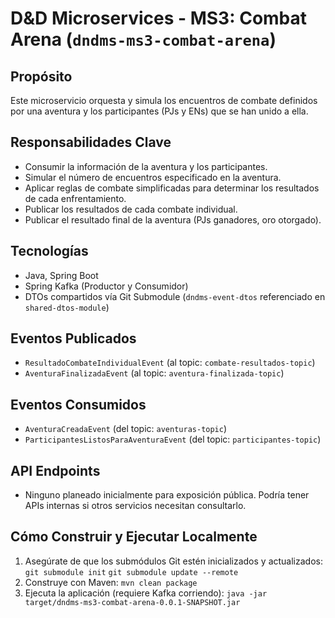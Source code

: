 # D&D Microservices - MS3: Combat Arena (`dndms-ms3-combat-arena`)

## Propósito
Este microservicio orquesta y simula los encuentros de combate definidos por una aventura y los participantes (PJs y ENs) que se han unido a ella.

## Responsabilidades Clave
- Consumir la información de la aventura y los participantes.
- Simular el número de encuentros especificado en la aventura.
- Aplicar reglas de combate simplificadas para determinar los resultados de cada enfrentamiento.
- Publicar los resultados de cada combate individual.
- Publicar el resultado final de la aventura (PJs ganadores, oro otorgado).

## Tecnologías
- Java, Spring Boot
- Spring Kafka (Productor y Consumidor)
- DTOs compartidos vía Git Submodule (`dndms-event-dtos` referenciado en `shared-dtos-module`)

## Eventos Publicados
- `ResultadoCombateIndividualEvent` (al topic: `combate-resultados-topic`)
- `AventuraFinalizadaEvent` (al topic: `aventura-finalizada-topic`)

## Eventos Consumidos
- `AventuraCreadaEvent` (del topic: `aventuras-topic`)
- `ParticipantesListosParaAventuraEvent` (del topic: `participantes-topic`)

## API Endpoints
- Ninguno planeado inicialmente para exposición pública. Podría tener APIs internas si otros servicios necesitan consultarlo.

## Cómo Construir y Ejecutar Localmente
1. Asegúrate de que los submódulos Git estén inicializados y actualizados:
   `git submodule init`
   `git submodule update --remote`
2. Construye con Maven:
   `mvn clean package`
3. Ejecuta la aplicación (requiere Kafka corriendo):
   `java -jar target/dndms-ms3-combat-arena-0.0.1-SNAPSHOT.jar`